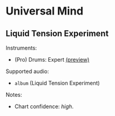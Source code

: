 # Universal Mind

## Liquid Tension Experiment

Instruments:

  * (Pro) Drums: Expert
    [(preview)](http://pages.cs.wisc.edu/~tolly/customs/?artist=liquid-tension-experiment&title=universal-mind)

Supported audio:

  * `album` (Liquid Tension Experiment)

Notes:

  * Chart confidence: *high*.
